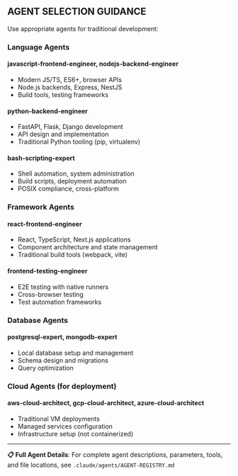 ## AGENT SELECTION GUIDANCE

Use appropriate agents for traditional development:

### Language Agents

#### javascript-frontend-engineer, nodejs-backend-engineer
- Modern JS/TS, ES6+, browser APIs
- Node.js backends, Express, NestJS
- Build tools, testing frameworks

#### python-backend-engineer
- FastAPI, Flask, Django development
- API design and implementation
- Traditional Python tooling (pip, virtualenv)

#### bash-scripting-expert
- Shell automation, system administration
- Build scripts, deployment automation
- POSIX compliance, cross-platform

### Framework Agents

#### react-frontend-engineer
- React, TypeScript, Next.js applications
- Component architecture and state management
- Traditional build tools (webpack, vite)

#### frontend-testing-engineer
- E2E testing with native runners
- Cross-browser testing
- Test automation frameworks

### Database Agents

#### postgresql-expert, mongodb-expert
- Local database setup and management
- Schema design and migrations
- Query optimization

### Cloud Agents (for deployment)

#### aws-cloud-architect, gcp-cloud-architect, azure-cloud-architect
- Traditional VM deployments
- Managed services configuration
- Infrastructure setup (not containerized)

---

**📋 Full Agent Details**: For complete agent descriptions, parameters, tools, and file locations, see `.claude/agents/AGENT-REGISTRY.md`